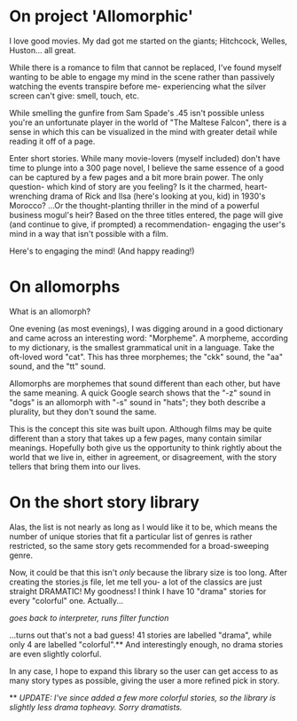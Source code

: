 # On project 'Allomorphic' #

I love good movies. My dad got me started on the giants; Hitchcock, Welles, Huston... all great. 

While there is a romance to film that cannot be replaced, I've found myself wanting to be able to engage my mind in the scene rather than passively watching the events transpire before me- experiencing what the silver screen can't give: smell, touch, etc.

While smelling the gunfire from Sam Spade's .45 isn't possible unless you're an unfortunate player in the world of "The Maltese Falcon", there is a sense in which this can be visualized in the mind with greater detail while reading it off of a page.

Enter short stories. While many movie-lovers (myself included) don't have time to plunge into a 300 page novel, I believe the same essence of a good can be captured by a few pages and a bit more brain power. The only question- which kind of story are you feeling? Is it the charmed, heart-wrenching drama of Rick and Ilsa (here's looking at you, kid) in 1930's Morocco? ...Or the thought-planting thriller in the mind of a powerful business mogul's heir? Based on the three titles entered, the page will give (and continue to give, if prompted) a recommendation- engaging the user's mind in a way that isn't possible with a film.

Here's to engaging the mind! (And happy reading!)

# On allomorphs #
What is an allomorph? 

One evening (as most evenings), I was digging around in a good dictionary and came across an interesting word: "Morpheme". A morpheme, according to my dictionary, is the smallest grammatical unit in a language. Take the oft-loved word "cat". This has three morphemes; the "ckk" sound, the "aa" sound, and the "tt" sound. 

Allomorphs are morphemes that sound different than each other, but have the same meaning. A quick Google search shows that the "-z" sound in "dogs" is an allomorph with "-s" sound in "hats"; they both describe a plurality, but they don't sound the same.

This is the concept this site was built upon. Although films may be quite different than a story that takes up a few pages, many contain similar meanings. Hopefully both give us the opportunity to think rightly about the world that we live in, either in agreement, or disagreement, with the story tellers that bring them into our lives.


# On the short story library #
Alas, the list is not nearly as long as I would like it to be, which means the number of unique stories that fit a particular list of genres is rather restricted, so the same story gets recommended for a broad-sweeping genre. 

Now, it could be that this isn't *only* because the library size is too long. After creating the stories.js file, let me tell you- a lot of the classics are just straight DRAMATIC! My goodness! I think I have 10 "drama" stories for every "colorful" one. Actually... 

*goes back to interpreter, runs filter function*

...turns out that's not a bad guess! 41 stories are labelled "drama", while only 4 are labelled "colorful".** And interestingly enough, no drama stories are even slightly colorful.

In any case, I hope to expand this library so the user can get access to as many story types as possible, giving the user a more refined pick in story.

** *UPDATE: I've since added a few more colorful stories, so the library is slightly less drama topheavy. Sorry dramatists.*
